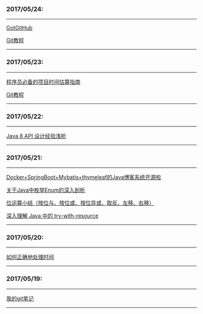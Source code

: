 ### 2017/05/24:
- - -
[GotGitHub](http://www.worldhello.net/gotgithub/index.html)

[Git教程](http://www.liaoxuefeng.com/wiki/0013739516305929606dd18361248578c67b8067c8c017b000)
- - -

### 2017/05/23:
- - -
[程序员必备的项目时间估算指南](http://blog.jobbole.com/111132/)

[Git教程](http://www.liaoxuefeng.com/wiki/0013739516305929606dd18361248578c67b8067c8c017b000)
- - -

### 2017/05/22:
- - -
[Java 8 API 设计经验浅析](http://www.codeceo.com/article/java-8-api-design.html#0-qzone-1-8792-d020d2d2a4e8d1a374a433f596ad1440)
- - -

### 2017/05/21:
- - -
[Docker+SpringBoot+Mybatis+thymeleaf的Java博客系统开源啦](https://segmentfault.com/p/1210000009497014/read)

[关于Java中枚举Enum的深入剖析](http://www.codeceo.com/article/java-enum-deeply-learn.html#0-qzone-1-39614-d020d2d2a4e8d1a374a433f596ad1440)

[位运算小结（按位与、按位或、按位异或、取反、左移、右移）](http://blogread.cn/it/article/7327?f=wb)

[深入理解 Java 中的 try-with-resource](http://www.codeceo.com/article/understand-java-try-with-resource.html#0-qzone-1-82621-d020d2d2a4e8d1a374a433f596ad1440)
- - -

### 2017/05/20:
- - -
[如何正确地处理时间](http://www.liaoxuefeng.com/article/0014132675721847f569c3514034f099477472c73b5dee2000?f=http://blogread.cn/)
- - -

### 2017/05/19:
- - -
[我的git笔记](http://blogread.cn/it/article/7296?f=wb)
- - -
